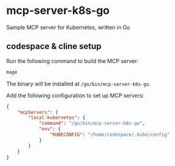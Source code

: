 # mcp-server-k8s-go
Sample MCP server for Kubernetes, written in Go

## codespace & cline setup

Run the following command to build the MCP server:

```bash
mage
```

The binary will be installed at `/go/bin/mcp-server-k8s-go`.

Add the following configuration to set up MCP servers:

```json
{
    "mcpServers": {
        "local-kubernetes": {
            "command": "/go/bin/mcp-server-k8s-go",
            "env": {
                "KUBECONFIG": "/home/codespace/.kube/config"
            }
        }
    }
}
```
